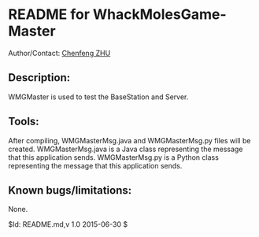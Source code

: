 # README for WhackMolesGame-Master
Author/Contact: [Chenfeng ZHU](mailto:zhuchenf@gmail.com)

## Description:

WMGMaster is used to test the BaseStation and Server.

## Tools:

After compiling, WMGMasterMsg.java and WMGMasterMsg.py files will be created. WMGMasterMsg.java is a Java class representing the message that this application sends. WMGMasterMsg.py is a Python class representing the message that this application sends.

## Known bugs/limitations:

None.


$Id: README.md,v 1.0 2015-06-30 $
